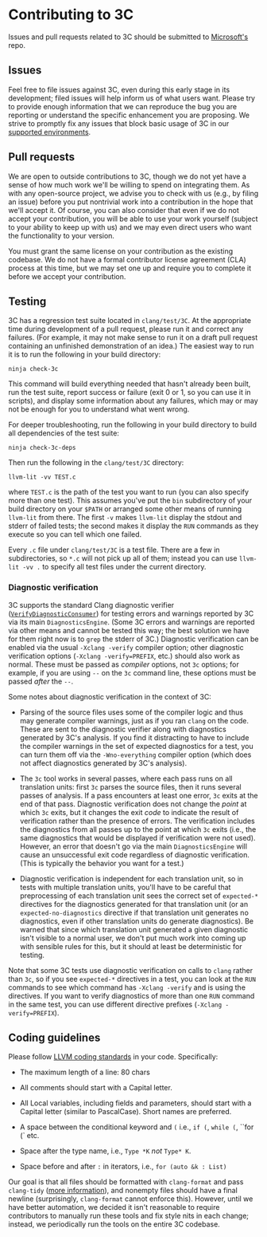 # Contributing to 3C

Issues and pull requests related to 3C should be submitted to 
[Microsoft's](https://github.com/microsoft/checkedc-clang) repo.

## Issues

Feel free to file issues against 3C, even during this early stage in
its development; filed issues will help inform us of what users want.
Please try to provide enough information that we can reproduce the bug
you are reporting or understand the specific enhancement you are
proposing. We strive to promptly fix any issues that block basic usage
of 3C in our [supported
environments](INSTALL.md#supported-environments).

## Pull requests

We are open to outside contributions to 3C, though we do not yet have
a sense of how much work we'll be willing to spend on integrating
them. As with any open-source project, we advise you to check with us
(e.g., by filing an issue) before you put nontrivial work into a
contribution in the hope that we'll accept it. Of course, you can also
consider that even if we do not accept your contribution, you will be
able to use your work yourself (subject to your ability to keep up
with us) and we may even direct users who want the functionality to
your version.

You must grant the same license on your contribution as the existing codebase.
We do not have a formal contributor license agreement (CLA) process at this time, but we may
set one up and require you to complete it before we accept your
contribution.

## Testing

3C has a regression test suite located in `clang/test/3C`. At the
appropriate time during development of a pull request, please run it
and correct any failures. (For example, it may not make sense to run
it on a draft pull request containing an unfinished demonstration of
an idea.) The easiest way to run it is to run the following in your
build directory:

```
ninja check-3c
```

This command will build everything needed that hasn't already been
built, run the test suite, report success or failure (exit 0 or 1, so
you can use it in scripts), and display some information about any
failures, which may or may not be enough for you to understand what
went wrong.

For deeper troubleshooting, run the following in your build directory
to build all dependencies of the test suite:

```
ninja check-3c-deps
```

Then run the following in the `clang/test/3C` directory:

```
llvm-lit -vv TEST.c
```

where `TEST.c` is the path of the test you want to run (you can also
specify more than one test). This assumes you've put the `bin`
subdirectory of your build directory on your `$PATH` or arranged some
other means of running `llvm-lit` from there. The first `-v` makes
`llvm-lit` display the stdout and stderr of failed tests; the second
makes it display the `RUN` commands as they execute so you can tell
which one failed.

Every `.c` file under `clang/test/3C` is a test file. There are a few
in subdirectories, so `*.c` will not pick up all of them; instead you
can use `llvm-lit -vv .` to specify all test files under the current
directory.

### Diagnostic verification

3C supports the standard Clang diagnostic verifier
([`VerifyDiagnosticConsumer`](https://clang.llvm.org/doxygen/classclang_1_1VerifyDiagnosticConsumer.html#details))
for testing errors and warnings reported by 3C via its main `DiagnosticsEngine`.
(Some 3C errors and warnings are reported via other means and cannot be tested
this way; the best solution we have for them right now is to `grep` the stderr
of 3C.) Diagnostic verification can be enabled via the usual `-Xclang -verify`
compiler option; other diagnostic verification options (`-Xclang
-verify=PREFIX`, etc.) should also work as normal. These must be passed as
_compiler_ options, not `3c` options; for example, if you are using `--` on the
`3c` command line, these options must be passed _after_ the `--`.

Some notes about diagnostic verification in the context of 3C:

* Parsing of the source files uses some of the compiler logic and thus may
  generate compiler warnings, just as if you ran `clang` on the code. These are
  sent to the diagnostic verifier along with diagnostics generated by 3C's
  analysis. If you find it distracting to have to include the compiler warnings
  in the set of expected diagnostics for a test, you can turn them off via the
  `-Wno-everything` compiler option (which does not affect diagnostics generated
  by 3C's analysis).

* The `3c` tool works in several passes, where each pass runs on all translation
  units: first `3c` parses the source files, then it runs several passes of
  analysis. If a pass encounters at least one error, `3c` exits at the end of
  that pass. Diagnostic verification does not change the _point_ at which `3c`
  exits, but it changes the exit _code_ to indicate the result of verification
  rather than the presence of errors. The verification includes the diagnostics
  from all passes up to the point at which `3c` exits (i.e., the same
  diagnostics that would be displayed if verification were not used). However,
  an error that doesn't go via the main `DiagnosticsEngine` will cause an
  unsuccessful exit code regardless of diagnostic verification. (This is
  typically the behavior you want for a test.)

* Diagnostic verification is independent for each translation unit, so in tests
  with multiple translation units, you'll have to be careful that preprocessing
  of each translation unit sees the correct set of `expected-*` directives for
  the diagnostics generated for that translation unit (or an
  `expected-no-diagnostics` directive if that translation unit generates no
  diagnostics, even if other translation units do generate diagnostics). Be
  warned that since which translation unit generated a given diagnostic isn't
  visible to a normal user, we don't put much work into coming up with sensible
  rules for this, but it should at least be deterministic for testing.

Note that some 3C tests use diagnostic verification on calls to `clang` rather
than `3c`, so if you see `expected-*` directives in a test, you can look at the
`RUN` commands to see which command has `-Xclang -verify` and is using the
directives. If you want to verify diagnostics of more than one `RUN` command in
the same test, you can use different directive prefixes (`-Xclang
-verify=PREFIX`).

## Coding guidelines

Please follow [LLVM coding
standards](https://llvm.org/docs/CodingStandards.html#name-types-functions-variables-and-enumerators-properly)
in your code. Specifically:

* The maximum length of a line: 80 chars

* All comments should start with a Capital letter.

* All Local variables, including fields and parameters, should start
  with a Capital letter (similar to PascalCase). Short names are
  preferred.

* A space between the conditional keyword and `(` i.e., `if (`,
  `while (`, ``for (` etc.

* Space after the type name, i.e., `Type *K` _not_ `Type* K`.

* Space before and after `:` in iterators, i.e., `for (auto &k : List)`

Our goal is that all files should be formatted with `clang-format` and
pass `clang-tidy` ([more information](clang-tidy.md)), and nonempty
files should have a final newline (surprisingly, `clang-format` cannot
enforce this). However, until we have better automation, we decided it
isn't reasonable to require contributors to manually run these tools
and fix style nits in each change; instead, we periodically run the
tools on the entire 3C codebase.

